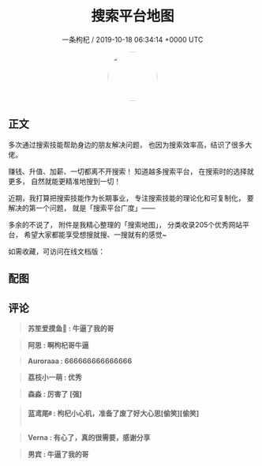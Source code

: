 <h1 align="center">搜索平台地图</h1>
<p align="center">
    <a>一条枸杞 / 2019-10-18 06:34:14 &#43;0000 UTC</a>
</p>

<div align="center">
    <img src="https://images.zsxq.com/FtjMAMbo87Y-3GRSTIbxsk_jCEby?e=1590940799&amp;token=kIxbL07-8jAj8w1n4s9zv64FuZZNEATmlU_Vm6zD:bxYZwmmCX_ORB7FKBrFDRDSBaA8=" width="100" height="100" style="border:1px solid;border-radius:50%; color:#ffffff"/>
</div>

## 正文

<div>
 
多次通过搜索技能帮助身边的朋友解决问题，
也因为搜索效率高，结识了很多大佬。

赚钱、升值、加薪、一切都离不开搜索！
知道越多搜索平台，
在搜索时的选择就更多，
自然就能更精准地搜到一切！

近期，我打算把搜索技能作为长期事业，
专注搜索技能的理论化和可复制化，
要解决的第一个问题，
就是「搜索平台广度」——

多余的不说了，
附件是我精心整理的「搜索地图」，
分类收录205个优秀网站平台，
希望大家都能享受想搜就搜、一搜就有的感觉~

如需收藏，可访问在线文档版：

</div>

## 配图
<div class="image" align="center">

</div>

## 评论

<div align="left">
<div>

<blockquote >
<span> <strong>苏笙爱摸鱼🐶 : 牛逼了我的哥 </strong></span>
</blockquote>

<blockquote >
<span> <strong>阿思 : 啊枸杞哥牛逼 </strong></span>
</blockquote>

<blockquote >
<span> <strong>Auroraaa : 666666666666666 </strong></span>
</blockquote>

<blockquote >
<span> <strong>荔枝小一萌 : 优秀 </strong></span>
</blockquote>

<blockquote >
<span> <strong>森淼 : 厉害了 [强] </strong></span>
</blockquote>

<blockquote >
<span> <strong>蓝鸢尾༅ : 枸杞小心机，准备了废了好大心思[偷笑][偷笑] </strong></span>
</blockquote>

<blockquote >
<span> <strong>Verna : 有心了，真的很需要，感谢分享 </strong></span>
</blockquote>

<blockquote >
<span> <strong>男宾 : 牛逼了我的哥 </strong></span>
</blockquote>

</div>
</div>